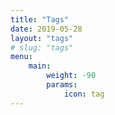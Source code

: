 ```yaml
---
title: "Tags"
date: 2019-05-28
layout: "tags"
# slug: "tags"
menu:
    main:
        weight: -90
        params: 
            icon: tag
---
```

